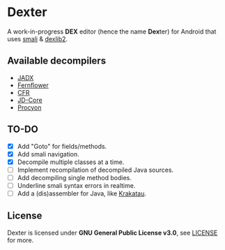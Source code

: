 # Dexter
A work-in-progress **DEX** editor (hence the name **Dex**ter) for Android that uses [smali](https://github.com/JesusFreke/smali) & [dexlib2](https://github.com/JesusFreke/smali/tree/master/dexlib2).

## Available decompilers
- [JADX](https://github.com/skylot/jadx)
- [Fernflower](https://github.com/JetBrains/intellij-community/tree/master/plugins/java-decompiler/engine)
- [CFR](https://github.com/leibnitz27/cfr)
- [JD-Core](https://github.com/java-decompiler/jd-core)
- [Procyon](https://github.com/mstrobel/procyon)

## TO-DO
- [x] Add "Goto" for fields/methods.
- [x] Add smali navigation.
- [x] Decompile multiple classes at a time.
- [ ] Implement recompilation of decompiled Java sources.
- [ ] Add decompiling single method bodies.
- [ ] Underline smali syntax errors in realtime.
- [ ] Add a (dis)assembler for Java, like [Krakatau](https://github.com/Storyyeller/Krakatau).

## License
Dexter is licensed under **GNU General Public License v3.0**, see [LICENSE](https://github.com/MikeAndrson/Dexter/blob/master/LICENSE) for more.
